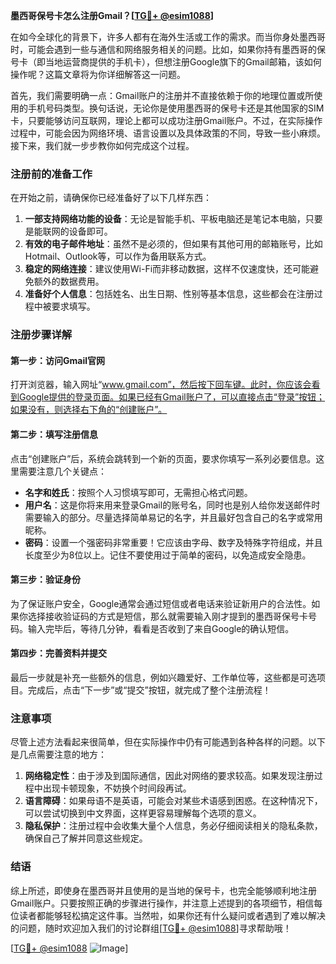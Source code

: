 **墨西哥保号卡怎么注册Gmail？[[TG💪+ @esim1088](https://t.me/s/esim1088)]**

在如今全球化的背景下，许多人都有在海外生活或工作的需求。而当你身处墨西哥时，可能会遇到一些与通信和网络服务相关的问题。比如，如果你持有墨西哥的保号卡（即当地运营商提供的手机卡），但想注册Google旗下的Gmail邮箱，该如何操作呢？这篇文章将为你详细解答这一问题。

首先，我们需要明确一点：Gmail账户的注册并不直接依赖于你的地理位置或所使用的手机号码类型。换句话说，无论你是使用墨西哥的保号卡还是其他国家的SIM卡，只要能够访问互联网，理论上都可以成功注册Gmail账户。不过，在实际操作过程中，可能会因为网络环境、语言设置以及具体政策的不同，导致一些小麻烦。接下来，我们就一步步教你如何完成这个过程。

### 注册前的准备工作

在开始之前，请确保你已经准备好了以下几样东西：

1. **一部支持网络功能的设备**：无论是智能手机、平板电脑还是笔记本电脑，只要是能联网的设备即可。
2. **有效的电子邮件地址**：虽然不是必须的，但如果有其他可用的邮箱账号，比如Hotmail、Outlook等，可以作为备用联系方式。
3. **稳定的网络连接**：建议使用Wi-Fi而非移动数据，这样不仅速度快，还可能避免额外的数据费用。
4. **准备好个人信息**：包括姓名、出生日期、性别等基本信息，这些都会在注册过程中被要求填写。

### 注册步骤详解

#### 第一步：访问Gmail官网

打开浏览器，输入网址“www.gmail.com”，然后按下回车键。此时，你应该会看到Google提供的登录页面。如果已经有Gmail账户了，可以直接点击“登录”按钮；如果没有，则选择右下角的“创建账户”。

#### 第二步：填写注册信息

点击“创建账户”后，系统会跳转到一个新的页面，要求你填写一系列必要信息。这里需要注意几个关键点：

- **名字和姓氏**：按照个人习惯填写即可，无需担心格式问题。
- **用户名**：这是你将来用来登录Gmail的账号名，同时也是别人给你发送邮件时需要输入的部分。尽量选择简单易记的名字，并且最好包含自己的名字或常用昵称。
- **密码**：设置一个强密码非常重要！它应该由字母、数字及特殊字符组成，并且长度至少为8位以上。记住不要使用过于简单的密码，以免造成安全隐患。

#### 第三步：验证身份

为了保证账户安全，Google通常会通过短信或者电话来验证新用户的合法性。如果你选择接收验证码的方式是短信，那么就需要输入刚才提到的墨西哥保号卡号码。输入完毕后，等待几分钟，看看是否收到了来自Google的确认短信。

#### 第四步：完善资料并提交

最后一步就是补充一些额外的信息，例如兴趣爱好、工作单位等，这些都是可选项目。完成后，点击“下一步”或“提交”按钮，就完成了整个注册流程！

### 注意事项

尽管上述方法看起来很简单，但在实际操作中仍有可能遇到各种各样的问题。以下是几点需要注意的地方：

1. **网络稳定性**：由于涉及到国际通信，因此对网络的要求较高。如果发现注册过程中出现卡顿现象，不妨换个时间段再试。
2. **语言障碍**：如果母语不是英语，可能会对某些术语感到困惑。在这种情况下，可以尝试切换到中文界面，这样更容易理解每个选项的意义。
3. **隐私保护**：注册过程中会收集大量个人信息，务必仔细阅读相关的隐私条款，确保自己了解并同意这些规定。

### 结语

综上所述，即使身在墨西哥并且使用的是当地的保号卡，也完全能够顺利地注册Gmail账户。只要按照正确的步骤进行操作，并注意上述提到的各项细节，相信每位读者都能够轻松搞定这件事。当然啦，如果你还有什么疑问或者遇到了难以解决的问题，随时欢迎加入我们的讨论群组[[TG💪+ @esim1088](https://t.me/s/esim1088)]寻求帮助哦！

[[TG💪+ @esim1088](https://t.me/s/esim1088) ![Image](https://i.postimg.cc/4NQfJmqS/Snipaste-2025-05-13-00-14-12.png)]